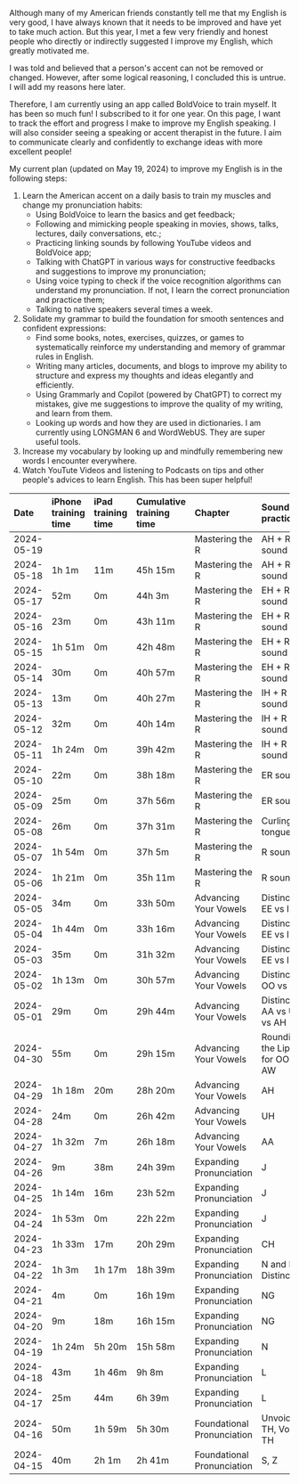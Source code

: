 Although many of my American friends constantly tell me that my English is very good, I have always known that it needs to be improved and have yet to take much action. But this year, I met a few very friendly and honest people who directly or indirectly suggested I improve my English, which greatly motivated me. 

I was told and believed that a person's accent can not be removed or changed. However, after some logical reasoning, I concluded this is untrue. I will add my reasons here later. 

Therefore, I am currently using an app called BoldVoice to train myself. It has been so much fun! I subscribed to it for one year. On this page, I want to track the effort and progress I make to improve my English speaking. I will also consider seeing a speaking or accent therapist in the future. I aim to communicate clearly and confidently to exchange ideas with more excellent people!

My current plan (updated on May 19, 2024) to improve my English is in the following steps:

1. Learn the American accent on a daily basis to train my muscles and change my pronunciation habits:
   - Using BoldVoice to learn the basics and get feedback;
   - Following and mimicking people speaking in movies, shows, talks, lectures, daily conversations, etc.;
   - Practicing linking sounds by following YouTube videos and BoldVoice app;
   - Talking with ChatGPT in various ways for constructive feedbacks and suggestions to improve my pronunciation;
   - Using voice typing to check if the voice recognition algorithms can understand my pronunciation. If not, I learn the correct pronunciation and practice them;
   - Talking to native speakers several times a week.
2. Solidate my grammar to build the foundation for smooth sentences and confident expressions:
   - Find some books, notes, exercises, quizzes, or games to systematically reinforce my understanding and memory of grammar rules in English.
   - Writing many articles, documents, and blogs to improve my ability to structure and express my thoughts and ideas elegantly and efficiently. 
   - Using Grammarly and Copilot (powered by ChatGPT) to correct my mistakes, give me suggestions to improve the quality of my writing, and learn from them.
   - Looking up words and how they are used in dictionaries. I am currently using LONGMAN 6 and WordWebUS. They are super useful tools. 
3. Increase my vocabulary by looking up and mindfully remembering new words I encounter everywhere.
4. Watch YouTute Videos and listening to Podcasts on tips and other people's advices to learn English. This has been super helpful! 
   

| Date        | iPhone training time | iPad training time | Cumulative training time | Chapter | Sound practiced | Example words | 
| :-----      | :-----     | :-----    | :-----     | :----         | :-----    | :--- |
| 2024-05-19  |        |         |                  |  Mastering the R       |  AH + R sound     | car, farm     |
| 2024-05-18  | 1h 1m      | 11m       |  45h 15m   |  Mastering the R          |  AH + R sound  | dark, far     |
| 2024-05-17  | 52m        | 0m        |  44h 3m    |  Mastering the R          |  EH + R sound  |  haircut    |
| 2024-05-16  | 23m        | 0m        |  43h 11m   |  Mastering the R          |  EH + R sound  |  heir    |
| 2024-05-15  | 1h 51m     | 0m        |  42h 48m   |  Mastering the R          |  EH + R sound  |  area, various   |
| 2024-05-14  | 30m        | 0m        |  40h 57m   |  Mastering the R          |  EH + R sound  | square, wear     |
| 2024-05-13  | 13m        | 0m        |  40h 27m   |  Mastering the R          |  IH + R sound  | severe     |
| 2024-05-12  | 32m        | 0m        |  40h 14m   |  Mastering the R          |  IH + R sound  | unclear     |
| 2024-05-11  | 1h 24m     | 0m        |  39h 42m   |  Mastering the R          |  IH + R sound  | fierce, sincere    |
| 2024-05-10  | 22m        | 0m        |  38h 18m   |  Mastering the R          |  ER sound  | attorny, journalist |
| 2024-05-09  | 25m        | 0m        |  37h 56m   |  Mastering the R          |  ER sound  | curve, certain     |
| 2024-05-08  | 26m        | 0m        |  37h 31m   |  Mastering the R          |  Curling the tongue  |  fashion, ship    |
| 2024-05-07  | 1h 54m     | 0m        |  37h 5m    |  Mastering the R          |  R sound       | inspiration, evaporate    |
| 2024-05-06  | 1h 21m     | 0m        |  35h 11m   |  Mastering the R          |  R sound       | rain, driver              |
| 2024-05-05  | 34m        | 0m        |  33h 50m   |  Advancing Your Vowels        | Distinction: EE vs IH       | spirit,  ceiling [S.EE.L.IH.NG]          |                  
| 2024-05-04  | 1h 44m     | 0m        |  33h 16m   |  Advancing Your Vowels        | Distinction: EE vs IH       |  green[G.R.EE.N], lift[L.IH.F.T]        |
| 2024-05-03  | 35m        | 0m        |  31h 32m   |  Advancing Your Vowels        | Distinction: EE vs IH  |   heat, hit            |
| 2024-05-02  | 1h 13m     | 0m        |  30h 57m   |  Advancing Your Vowels        | Distinction: OO vs U         |     mute, look         |
| 2024-05-01  | 29m        | 0m        |  29h 44m   |  Advancing Your Vowels        | Distinction: AA vs UH vs AH     |   hat, hut, hot     |
| 2024-04-30  | 55m        | 0m        |  29h 15m   |  Advancing Your Vowels        | Rounding the Lips for OO and AW| tune, strawberry  |
| 2024-04-29  | 1h 18m     | 20m       |  28h 20m   |  Advancing Your Vowels        | AH       | stop, watch  |
| 2024-04-28  | 24m        | 0m        |  26h 42m   |  Advancing Your Vowels        | UH       | cut          |
| 2024-04-27  | 1h 32m     | 7m        |  26h 18m   |  Advancing Your Vowels        | AA       | class, cat   |
| 2024-04-26  | 9m         | 38m       |  24h 39m   |  Expanding Pronunciation      |  J       | judge        |
| 2024-04-25  | 1h 14m     | 16m       |  23h 52m   |  Expanding Pronunciation      |  J       | journalist   |
| 2024-04-24  | 1h 53m     | 0m        |  22h 22m   |  Expanding Pronunciation      |  J       | conjugation  |
| 2024-04-23  | 1h 33m     | 17m       |  20h 29m   |  Expanding Pronunciation      |  CH      | approachable |
| 2024-04-22  | 1h 3m      | 1h 17m    |  18h 39m   |  Expanding Pronunciation      |  N and L Distinction | doll, mental |
| 2024-04-21  | 4m         | 0m        |  16h 19m   |  Expanding Pronunciation      |    NG    | Jumping-off point |
| 2024-04-20  | 9m         | 18m       |  16h 15m   |  Expanding Pronunciation      |    NG    | blessing |
| 2024-04-19  | 1h 24m     | 5h 20m    |  15h 58m   |  Expanding Pronunciation      |    N     | original |
| 2024-04-18  | 43m        | 1h 46m    |  9h 8m     |  Expanding Pronunciation      |    L       | angel |
| 2024-04-17  | 25m        | 44m       |  6h 39m    |  Expanding Pronunciation      |    L     | well  |
| 2024-04-16  | 50m        | 1h 59m    |  5h 30m    |  Foundational Pronunciation    |   Unvoiced TH, Voiced TH  | healthy, southern |
| 2024-04-15  | 40m        | 2h 1m     |  2h 41m    |  Foundational Pronunciation  |  S, Z   | assess, position|


